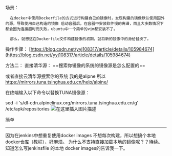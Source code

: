 ﻿场景：

      在docker中使用Dockerfile的方式进行构建自己的镜像时，发现构建的镜像默认使用国外的源，导致使用自己构造的镜像 启动容器后，在容器中安装软件慢的离谱，而且大多数情况下都会因为连接超时而失败，ubuntu中一个简单的vim都安装不了。

      那么，就想这在Dockerfile文件构建镜像的初期，就将新的镜像中的源给替换了。

操作步骤：
[https://blog.csdn.net/yyj108317/article/details/105984674](https://blog.csdn.net/yyj108317/article/details/105984674)

方法二：
直接清华源：
==搜索你镜像的系统的镜像源是怎么配置的==

或者直接云清华源搜索你的系统
我的是alipne
所以 https://mirrors.tuna.tsinghua.edu.cn/help/alpine/

在终端输入以下命令以替换TUNA镜像源：

sed -i 's/dl-cdn.alpinelinux.org/mirrors.tuna.tsinghua.edu.cn/g' /etc/apk/repositories
![在这里插入图片描述](http://img.yayi.site/csdn/20201008131013889.png-watermaskStyle)

简单

---
因为在jenkins中想重复使用docker images 不想每次构建，所以想搞个本地docker仓库（[教程](https://yeasy.gitbook.io/docker_practice/repository/registry)），好麻烦。
为什么不支持直接加载本地的镜像呢？？待续。知道怎么写jenkinsfile 的本地 docker images的告诉我一下。


